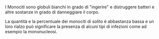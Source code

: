 I Monociti sono globuli bianchi in grado di "ingerire" e distruggere batteri e altre sostanze in grado di danneggiare il corpo.

La quantità e la percentuale dei monociti di solito è abbastanza bassa e un loro rialzo può significare la presenza di alcuni tipi di infezioni come ad esempio la mononucleosi.